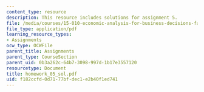 ```yaml
---
content_type: resource
description: This resource includes solutions for assignment 5.
file: /media/courses/15-010-economic-analysis-for-business-decisions-fall-2004/f182ccfd0d7177bfdec1e2b40f1ed741_homework_05_sol.pdf
file_type: application/pdf
learning_resource_types:
- Assignments
ocw_type: OCWFile
parent_title: Assignments
parent_type: CourseSection
parent_uid: 0b3a262c-64b7-3098-997d-1b17e3557120
resourcetype: Document
title: homework_05_sol.pdf
uid: f182ccfd-0d71-77bf-dec1-e2b40f1ed741
---
```

